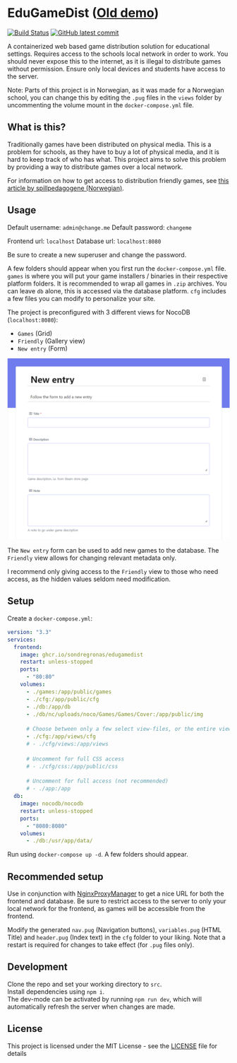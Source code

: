 # EduGameDist (<a href="https://vaagenim.github.io/spill.iktim.no/">Old demo</a>)
[![Build Status](https://img.shields.io/github/workflow/status/sondregronas/EduGameDist/CI)](https://github.com/sondregronas/EduGameDist/)
[![GitHub latest commit](https://img.shields.io/github/last-commit/sondregronas/EduGameDist)](https://github.com/sondregronas/EduGameDist/commit/)

A containerized web based game distribution solution for educational settings. Requires access to the schools local network in order to work. You should never expose this to the internet, as it is illegal to distribute games without permission. Ensure only local devices and students have access to the server.

Note: Parts of this project is in Norwegian, as it was made for a Norwegian school, you can change this by editing the `.pug` files in the `views` folder by uncommenting the volume mount in the `docker-compose.yml` file.

## What is this?
Traditionally games have been distributed on physical media. This is a problem for schools, as they have to buy a lot of physical media, and it is hard to keep track of who has what. This project aims to solve this problem by providing a way to distribute games over a local network.

For information on how to get access to distribution friendly games, see [this article by spillpedagogene (Norwegian)](https://www.spillpedagogbanken.no/?faq=hva-er-steam-epic-itch-io-gog-og-humblebundle).

## Usage
Default username: `admin@change.me`
Default password: `changeme`

Frontend url: `localhost`
Database url: `localhost:8080`

Be sure to create a new superuser and change the password.

A few folders should appear when you first run the `docker-compose.yml` file. `games` is where you will put your game installers / binaries in their respective platform folders. It is recommended to wrap all games in `.zip` archives. You can leave `db` alone, this is accessed via the database platform. `cfg` includes a few files you can modify to personalize your site.

The project is preconfigured with 3 different views for NocoDB (`localhost:8080`): 
- `Games` (Grid)
- `Friendly` (Gallery view) 
- `New entry` (Form)

![img](assets/form.png)

The `New entry` form can be used to add new games to the database. The `Friendly` view allows for changing relevant metadata only.

I recommend only giving access to the `Friendly` view to those who need access, as the hidden values seldom need modification.

## Setup
Create a `docker-compose.yml`:
```yaml
version: "3.3"
services:
  frontend:
    image: ghcr.io/sondregronas/edugamedist
    restart: unless-stopped
    ports:
      - "80:80"
    volumes:
      - ./games:/app/public/games
      - ./cfg:/app/public/cfg
      - ./db:/app/db
      - ./db/nc/uploads/noco/Games/Games/Cover:/app/public/img

      # Choose between only a few select view-files, or the entire view folder.
      - ./cfg:/app/views/cfg
      # - ./cfg/views:/app/views

      # Uncomment for full CSS access
      # - ./cfg/css:/app/public/css

      # Uncomment for full access (not recommended)
      # - ./app:/app
  db:
    image: nocodb/nocodb
    restart: unless-stopped
    ports:
      - "8080:8080"
    volumes:
      - ./db:/usr/app/data/
```

Run using `docker-compose up -d`. A few folders should appear.

## Recommended setup
Use in conjunction with [NginxProxyManager](https://nginxproxymanager.com/) to get a nice URL for both the frontend and database. Be sure to restrict access to the server to only your local network for the frontend, as games will be accessible from the frontend.

Modify the generated `nav.pug` (Navigation buttons), `variables.pug` (HTML Title) and `header.pug` (Index text) in the `cfg` folder to your liking. Note that a restart is required for changes to take effect (for `.pug` files only).

## Development
Clone the repo and set your working directory to `src`.<br>
Install dependencies using `npm i`.<br>
The dev-mode can be activated by running `npm run dev`, which will automatically refresh the server when changes are made.<br>

## License
This project is licensed under the MIT License - see the [LICENSE](LICENSE) file for details
